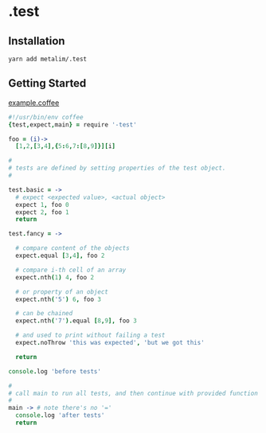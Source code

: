 # .test
## Installation
```
yarn add metalim/.test
```
## Getting Started
[example.coffee](https://github.com/metalim/.test/blob/master/example.coffee)
```coffeescript
#!/usr/bin/env coffee
{test,expect,main} = require '-test'

foo = (i)->
  [1,2,[3,4],{5:6,7:[8,9]}][i]

#
# tests are defined by setting properties of the test object.
#

test.basic = ->
  # expect <expected value>, <actual object>
  expect 1, foo 0
  expect 2, foo 1
  return

test.fancy = ->

  # compare content of the objects
  expect.equal [3,4], foo 2

  # compare i-th cell of an array
  expect.nth(1) 4, foo 2

  # or property of an object
  expect.nth('5') 6, foo 3

  # can be chained
  expect.nth('7').equal [8,9], foo 3

  # and used to print without failing a test
  expect.noThrow 'this was expected', 'but we got this'

  return

console.log 'before tests'

#
# call main to run all tests, and then continue with provided function
#
main -> # note there's no '='
  console.log 'after tests'
  return
```
